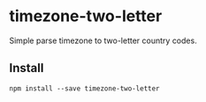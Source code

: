 # timezone-two-letter

Simple parse timezone to two-letter country codes.

## Install

```
npm install --save timezone-two-letter
```